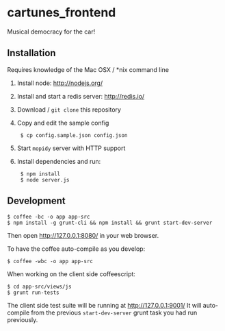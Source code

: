 # cartunes_frontend

Musical democracy for the car!

## Installation

Requires knowledge of the Mac OSX / *nix command line

1. Install node: http://nodejs.org/
2. Install and start a redis server: http://redis.io/
3. Download / `git clone` this repository
4. Copy and edit the sample config

        $ cp config.sample.json config.json

5. Start `mopidy` server with HTTP support
6. Install dependencies and run:

        $ npm install
        $ node server.js

## Development

    $ coffee -bc -o app app-src
    $ npm install -g grunt-cli && npm install && grunt start-dev-server

Then open http://127.0.0.1:8080/ in your web browser.

To have the coffee auto-compile as you develop:

    $ coffee -wbc -o app app-src

When working on the client side coffeescript:

    $ cd app-src/views/js
    $ grunt run-tests

The client side test suite will be running at http://127.0.0.1:9001/ It will
auto-compile from the previous `start-dev-server` grunt task you had run
previously.
